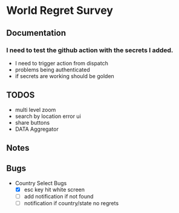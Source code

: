 # World Regret Survey

## Documentation

### I need to test the github action with the secrets I added.

- I need to trigger action from dispatch
- problems being authenticated
- if secrets are working should be golden

## TODOS

- multi level zoom
- search by location error ui
- share buttons
- DATA Aggregator

## Notes

## Bugs

- Country Select Bugs
  - [x] esc key hit white screen
  - [ ] add notification if not found
  - [ ] notification if country/state no regrets
